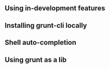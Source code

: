 ## Using in-development features


## Installing grunt-cli locally


## Shell auto-completion


## Using grunt as a lib

